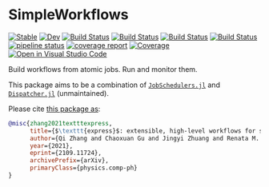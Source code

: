 # SimpleWorkflows

[![Stable](https://img.shields.io/badge/docs-stable-blue.svg)](https://MineralsCloud.github.io/SimpleWorkflows.jl/stable)
[![Dev](https://img.shields.io/badge/docs-dev-blue.svg)](https://MineralsCloud.github.io/SimpleWorkflows.jl/dev)
[![Build Status](https://github.com/MineralsCloud/SimpleWorkflows.jl/workflows/CI/badge.svg)](https://github.com/MineralsCloud/SimpleWorkflows.jl/actions)
[![Build Status](https://ci.appveyor.com/api/projects/status/github/MineralsCloud/SimpleWorkflows.jl?svg=true)](https://ci.appveyor.com/project/singularitti/SimpleWorkflows-jl)
[![Build Status](https://cloud.drone.io/api/badges/MineralsCloud/SimpleWorkflows.jl/status.svg)](https://cloud.drone.io/MineralsCloud/SimpleWorkflows.jl)
[![Build Status](https://api.cirrus-ci.com/github/MineralsCloud/SimpleWorkflows.jl.svg)](https://cirrus-ci.com/github/MineralsCloud/SimpleWorkflows.jl)
[![pipeline status](https://gitlab.com/singularitti/SimpleWorkflows.jl/badges/master/pipeline.svg)](https://gitlab.com/singularitti/SimpleWorkflows.jl/-/pipelines)
[![coverage report](https://gitlab.com/singularitti/SimpleWorkflows.jl/badges/master/coverage.svg)](https://gitlab.com/singularitti/SimpleWorkflows.jl/-/jobs)
[![Coverage](https://codecov.io/gh/MineralsCloud/SimpleWorkflows.jl/branch/master/graph/badge.svg)](https://codecov.io/gh/MineralsCloud/SimpleWorkflows.jl)
[![Open in Visual Studio Code](https://open.vscode.dev/badges/open-in-vscode.svg)](https://open.vscode.dev/organization/repository)

Build workflows from atomic jobs. Run and monitor them.

This package aims to be a combination of
[`JobSchedulers.jl`](https://github.com/cihga39871/JobSchedulers.jl) and
[`Dispatcher.jl`](https://github.com/invenia/Dispatcher.jl) (unmaintained).

Please cite [this package as](https://arxiv.org/abs/2109.11724):
```bibtex
@misc{zhang2021textttexpress,
      title={$\texttt{express}$: extensible, high-level workflows for swifter $\textit{ab initio}$ materials modeling},
      author={Qi Zhang and Chaoxuan Gu and Jingyi Zhuang and Renata M. Wentzcovitch},
      year={2021},
      eprint={2109.11724},
      archivePrefix={arXiv},
      primaryClass={physics.comp-ph}
}
```
